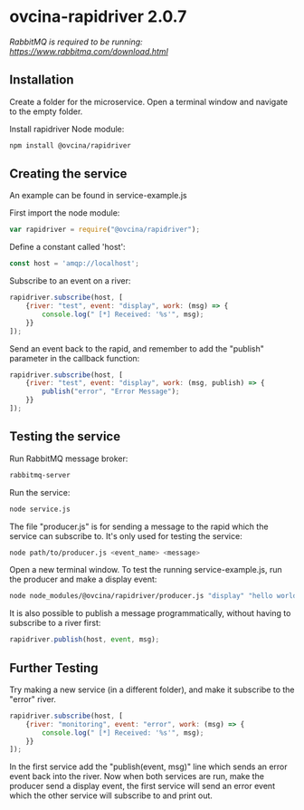 # ovcina-rapidriver 2.0.7

*RabbitMQ is required to be running: https://www.rabbitmq.com/download.html*

## Installation
Create a folder for the microservice. Open a terminal window and navigate to the empty folder.

Install rapidriver Node module:
```bash
npm install @ovcina/rapidriver
```

## Creating the service
An example can be found in service-example.js

First import the node module: 
```javascript
var rapidriver = require("@ovcina/rapidriver");
```

Define a constant called 'host':
```javascript
const host = 'amqp://localhost';
```

Subscribe to an event on a river: 
```javascript
rapidriver.subscribe(host, [
    {river: "test", event: "display", work: (msg) => {
        console.log(" [*] Received: '%s'", msg); 
    }}
]);
```

Send an event back to the rapid, and remember to add the "publish" parameter in the callback function:
```javascript
rapidriver.subscribe(host, [
    {river: "test", event: "display", work: (msg, publish) => {
        publish("error", "Error Message"); 
    }}
]);
```

## Testing the service

Run RabbitMQ message broker:
```bash
rabbitmq-server
```

Run the service:
```bash
node service.js
```

The file "producer.js" is for sending a message to the rapid which the service can subscribe to.
It's only used for testing the service:
```bash
node path/to/producer.js <event_name> <message>
```

Open a new terminal window.
To test the running service-example.js, run the producer and make a display event:
```bash
node node_modules/@ovcina/rapidriver/producer.js "display" "hello world"
```

It is also possible to publish a message programmatically, without having to subscribe to a river first:
```javascript
rapidriver.publish(host, event, msg);
```

## Further Testing

Try making a new service (in a different folder), and make it subscribe to the "error" river.
```javascript
rapidriver.subscribe(host, [
    {river: "monitoring", event: "error", work: (msg) => {
        console.log(" [*] Received: '%s'", msg); 
    }}
]);
```

In the first service add the "publish(event, msg)" line which sends an error event back into the river.
Now when both services are run, make the producer send a display event, the first service will send an error event which the other service will subscribe to and print out.

